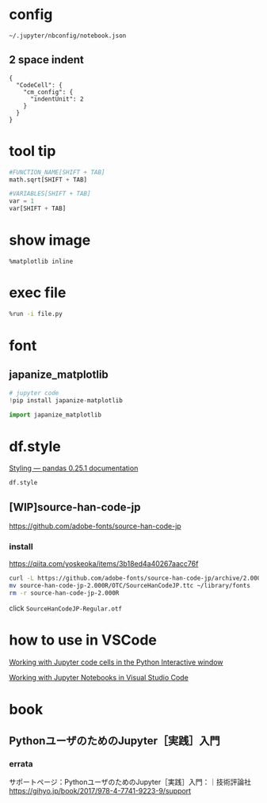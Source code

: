 # config

```
~/.jupyter/nbconfig/notebook.json
```


## 2 space indent

```
{
  "CodeCell": {
    "cm_config": {
      "indentUnit": 2
    }
  }
}
```


# tool tip

```py
#FUNCTION_NAME[SHIFT + TAB]
math.sqrt[SHIFT + TAB]

#VARIABLES[SHIFT + TAB]
var = 1
var[SHIFT + TAB]
```

# show image
```
%matplotlib inline
```

# exec file
```bash
%run -i file.py
```


# font

## japanize_matplotlib

```py
# jupyter code
!pip install japanize-matplotlib
```

```py
import japanize_matplotlib
```

# df.style

[Styling — pandas 0.25.1 documentation](https://pandas.pydata.org/pandas-docs/stable/user_guide/style.html)
```
df.style
```


## [WIP]source-han-code-jp

https://github.com/adobe-fonts/source-han-code-jp

### install
https://qiita.com/yoskeoka/items/3b18ed4a40267aacc76f
```bash
curl -L https://github.com/adobe-fonts/source-han-code-jp/archive/2.000R.tar.gz | tar zx
mv source-han-code-jp-2.000R/OTC/SourceHanCodeJP.ttc ~/library/fonts
rm -r source-han-code-jp-2.000R
```

click `SourceHanCodeJP-Regular.otf`
 



# how to use in VSCode

[Working with Jupyter code cells in the Python Interactive window](https://code.visualstudio.com/docs/python/jupyter-support-py)

[Working with Jupyter Notebooks in Visual Studio Code](https://code.visualstudio.com/docs/python/jupyter-support)




# book

## PythonユーザのためのJupyter［実践］入門

### errata

サポートページ：PythonユーザのためのJupyter［実践］入門：｜技術評論社 https://gihyo.jp/book/2017/978-4-7741-9223-9/support

